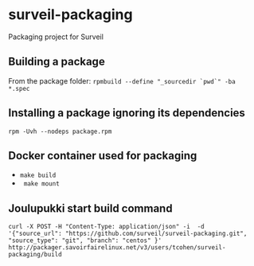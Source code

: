 # surveil-packaging
Packaging project for Surveil

## Building a package
From the package folder: ``rpmbuild --define "_sourcedir `pwd`" -ba *.spec``

## Installing a package ignoring its dependencies
``rpm -Uvh --nodeps package.rpm``

## Docker container used for packaging
* ``make build``
* `` make mount``

## Joulupukki start build command

``curl -X POST -H "Content-Type: application/json" -i  -d '{"source_url": "https://github.com/surveil/surveil-packaging.git", "source_type": "git", "branch": "centos" }' http://packager.savoirfairelinux.net/v3/users/tcohen/surveil-packaging/build``
